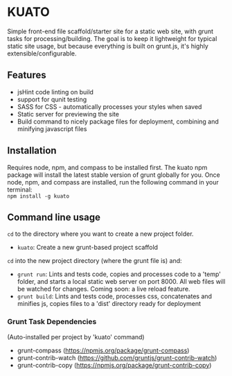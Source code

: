 # KUATO

Simple front-end file scaffold/starter site for a static web site, with grunt tasks for processing/building. The goal is to keep it lightweight for typical static site usage, but because everything is built on grunt.js, it's highly extensible/configurable.


## Features

- jsHint code linting on build
- support for qunit testing
- SASS for CSS - automatically processes your styles when saved
- Static server for previewing the site
- Build command to nicely package files for deployment, combining and minifying javascript files

## Installation

Requires node, npm, and compass to be installed first. The kuato npm package will install the latest stable version of grunt globally for you.
Once node, npm, and compass are installed, run the following command in your terminal:  
`npm install -g kuato`  

## Command line usage

`cd` to the directory where you want to create a new project folder.
- `kuato`: Create a new grunt-based project scaffold

`cd` into the new project directory (where the grunt file is) and:
- `grunt run`: Lints and tests code, copies and processes code to a 'temp' folder, and starts a local static web server on port 8000. All web files will be watched for changes. Coming soon: a live reload feature.
- `grunt build`: Lints and tests code, processes css, concatenates and minifies js, copies files to a 'dist' directory ready for deployment

### Grunt Task Dependencies
(Auto-installed per project by 'kuato' command)

- grunt-compass (https://npmjs.org/package/grunt-compass)
- grunt-contrib-watch (https://github.com/gruntjs/grunt-contrib-watch)
- grunt-contrib-copy (https://npmjs.org/package/grunt-contrib-copy)
